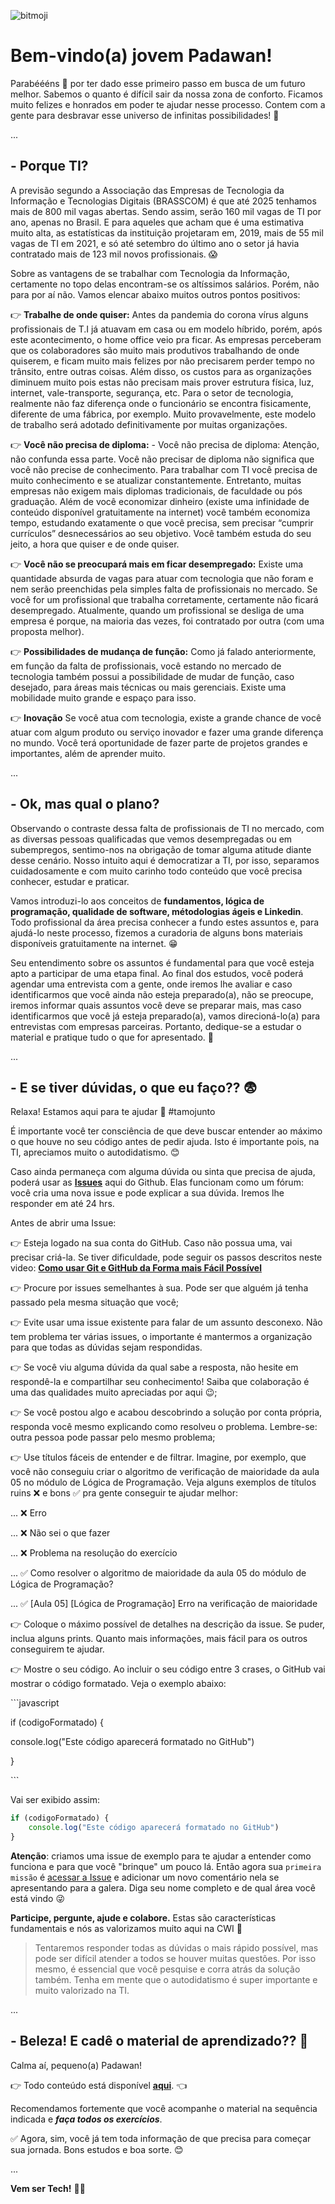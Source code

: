 ![bitmoji](assets/boas_vindas.jpeg)

# Bem-vindo(a) jovem Padawan!

Parabéééns 👏️ por ter dado esse primeiro passo em busca de um futuro melhor. Sabemos o quanto é difícil sair da nossa zona de conforto.
Ficamos muito felizes e honrados em poder te ajudar nesse processo. Contem com a gente para desbravar esse universo de infinitas possibilidades! 🚀 

...

## - Porque TI?

A previsão segundo a Associação das Empresas de Tecnologia da Informação e Tecnologias Digitais (BRASSCOM) é que até 2025 tenhamos mais de 800 mil vagas abertas. Sendo assim, serão 160 mil vagas de TI por ano, apenas no Brasil. E para aqueles que acham que é uma estimativa muito alta, as estatísticas da instituição projetaram em, 2019, mais de 55 mil vagas de TI em 2021, e só até setembro do último ano o setor já havia contratado mais de 123 mil novos profissionais. 😱️ 

Sobre as vantagens de se trabalhar com Tecnologia da Informação, certamente no topo delas encontram-se os altíssimos salários. Porém, não para por aí não. Vamos elencar abaixo muitos outros pontos positivos:

👉️ **Trabalhe de onde quiser:** Antes da pandemia do corona vírus alguns profissionais de T.I já atuavam em casa ou em modelo híbrido, porém, após este acontecimento, o home office veio pra ficar. As empresas perceberam que os colaboradores são muito mais produtivos trabalhando de onde quiserem, e ficam muito mais felizes por não precisarem perder tempo no trânsito, entre outras coisas. Além disso, os custos para as organizações diminuem muito pois estas não precisam mais prover estrutura física, luz, internet, vale-transporte, segurança, etc. Para o setor de tecnologia, realmente não faz diferença onde o funcionário se encontra fisicamente, diferente de uma fábrica, por exemplo. Muito provavelmente, este modelo de trabalho será adotado definitivamente por muitas organizações. 

👉️ **Você não precisa de diploma:** - Você não precisa de diploma: Atenção, não confunda essa parte. Você não precisar de diploma não significa que você não precise de conhecimento. Para trabalhar com TI você precisa de muito conhecimento e se atualizar constantemente. Entretanto, muitas empresas não exigem mais diplomas tradicionais, de faculdade ou pós graduação. Além de você economizar dinheiro (existe uma infinidade de conteúdo disponível gratuitamente na internet) você também economiza tempo, estudando exatamente o que você precisa, sem precisar “cumprir currículos” desnecessários ao seu objetivo. Você também estuda do seu jeito, a hora que quiser e de onde quiser. 

👉️ **Você não se preocupará mais em ficar desempregado:** Existe uma quantidade absurda de vagas para atuar com tecnologia que não foram e nem serão preenchidas pela simples falta de profissionais no mercado. Se você for um profissional que trabalha corretamente, certamente não ficará desempregado. Atualmente, quando um profissional se desliga de uma empresa é porque, na maioria das vezes, foi contratado por outra (com uma proposta melhor). 

👉️ **Possibilidades de mudança de função:** Como já falado anteriormente, em função da falta de profissionais, você estando no mercado de tecnologia também possui a possibilidade de mudar de função, caso desejado, para áreas mais técnicas ou mais gerenciais. Existe uma mobilidade muito grande e espaço para isso. 

👉️ **Inovação** Se você atua com tecnologia, existe a grande chance de você atuar com algum produto ou serviço inovador e fazer uma grande diferença no mundo. Você terá oportunidade de fazer parte de projetos grandes e importantes, além de aprender muito.

...

## - Ok, mas qual o plano?

Observando o contraste dessa falta de profissionais de TI no mercado, com as diversas pessoas qualificadas que vemos desempregadas ou em subempregos, sentimo-nos na obrigação de tomar alguma atitude diante desse cenário. Nosso intuito aqui é democratizar a TI, por isso, separamos cuidadosamente e com muito carinho todo conteúdo que você precisa conhecer, estudar e praticar. 

Vamos introduzi-lo aos conceitos de **fundamentos, lógica de programação, qualidade de software, métodologias ágeis e Linkedin**. Todo profissional da área precisa conhecer a fundo estes assuntos e, para ajudá-lo neste processo, fizemos a curadoria de alguns bons materiais disponíveis gratuitamente na internet. 😁

Seu entendimento sobre os assuntos é fundamental para que você esteja apto a participar de uma etapa final. Ao final dos estudos, você poderá agendar uma entrevista com a gente, onde iremos lhe avaliar e caso identificarmos que você ainda não esteja preparado(a), não se preocupe, iremos informar quais assuntos você deve se preparar mais, mas caso identificarmos que você já esteja preparado(a), vamos direcioná-lo(a) para entrevistas com empresas parceiras. Portanto, dedique-se a estudar o material e pratique tudo o que for apresentado. 💪

...

## - E se tiver dúvidas, o que eu faço?? 😨

Relaxa! Estamos aqui para te ajudar 👊 #tamojunto

É importante você ter consciência de que deve buscar entender ao máximo o que houve no seu código antes de pedir ajuda. Isto é importante pois, na TI, apreciamos muito o autodidatismo. 😊

Caso ainda permaneça com alguma dúvida ou sinta que precisa de ajuda, poderá usar as **[Issues](https://github.com/vemsertech/trilha-qa/issues)** aqui do Github. Elas funcionam como um fórum: você cria uma nova issue e pode explicar a sua dúvida. Iremos lhe responder em até 24 hrs.

Antes de abrir uma Issue:

👉 Esteja logado na sua conta do GitHub. Caso não possua uma, vai precisar criá-la. Se tiver dificuldade, pode seguir os passos descritos neste video: **[Como usar Git e GitHub da Forma mais Fácil Possível](https://www.youtube.com/watch?v=EGmzAs1G0z0)**

👉 Procure por issues semelhantes à sua. Pode ser que alguém já tenha passado pela mesma situação que você;

👉 Evite usar uma issue existente para falar de um assunto desconexo. Não tem problema ter várias issues, o importante é mantermos a organização para que todas as dúvidas sejam respondidas.

👉 Se você viu alguma dúvida da qual sabe a resposta, não hesite em respondê-la e compartilhar seu conhecimento! Saiba que colaboração é uma das qualidades muito apreciadas por aqui 😉;

👉 Se você postou algo e acabou descobrindo a solução por conta própria, responda você mesmo explicando como resolveu o problema. Lembre-se: outra pessoa pode passar pelo mesmo problema;

👉 Use títulos fáceis de entender e de filtrar. Imagine, por exemplo, que você não conseguiu criar o algoritmo de verificação de maioridade da aula 05 no módulo de Lógica de Programação. Veja alguns exemplos de títulos ruins ❌ e bons ✅ pra gente conseguir te ajudar melhor:

... ❌ Erro

... ❌ Não sei o que fazer

... ❌ Problema na resolução do exercício

... ✅ Como resolver o algoritmo de maioridade da aula 05 do módulo de Lógica de Programação?

... ✅ [Aula 05] [Lógica de Programação] Erro na verificação de maioridade

👉 Coloque o máximo possível de detalhes na descrição da issue. Se puder, inclua alguns prints. Quanto mais informações, mais fácil para os outros conseguirem te ajudar.

👉 Mostre o seu código. Ao incluir o seu código entre 3 crases, o GitHub vai mostrar o código formatado. Veja o exemplo abaixo:

\```javascript

if (codigoFormatado) {

console.log("Este código aparecerá formatado no GitHub")

}

\```

Vai ser exibido assim:

```javascript
if (codigoFormatado) {
    console.log("Este código aparecerá formatado no GitHub")
}
```

**Atenção**: criamos uma issue de exemplo para te ajudar a entender como funciona e para que você "brinque" um pouco lá. Então agora sua `primeira missão` é [acessar a Issue](https://github.com/vemsertech/trilha-qa/issues/1) e adicionar um novo comentário nela se apresentando para a galera. Diga seu nome completo e de qual área você está vindo 😜

**Participe, pergunte, ajude e colabore.** Estas são características fundamentais e nós as valorizamos muito aqui na CWI 🤘

> Tentaremos responder todas as dúvidas o mais rápido possível, mas pode ser difícil atender a todos se houver muitas questões. Por isso mesmo, é essencial que você pesquise e corra atrás da solução também. Tenha em mente que o autodidatismo é super importante e muito valorizado na TI.

...

## - Beleza! E cadê o material de aprendizado?? 🤔

Calma aí, pequeno(a) Padawan!

👉 Todo conteúdo está disponível **[aqui](material.md)**. 👈


Recomendamos fortemente que você acompanhe o material na sequência indicada e **_faça todos os exercícios_**.

✅ Agora, sim, você já tem toda informação de que precisa para começar sua jornada. Bons estudos e boa sorte. 😊

...


**Vem ser Tech!** 👾️🚀

